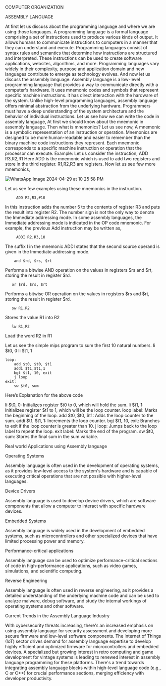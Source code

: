 COMPUTER ORGANIZATION

ASSEMBLY LANGUAGE

      
At first let us discuss about the programming language and where we are using those languages.
A programming language is a formal language comprising a set of instructions used to produce various kinds of output. It allows humans to communicate instructions to computers in a manner that they can understand and execute. Programming languages consist of syntax rules and semantics that determine how instructions are structured and interpreted. These instructions can be used to create software applications, websites, algorithms, and more. Programming languages vary widely in their complexity, purpose and application domain and new languages contribute to emerge as technology evolves.
And now let us discuss the assembly language.
Assembly language is a low-level programming language that provides a way to communicate directly with a computer's hardware. It uses mnemonic codes and symbols that represent specific machine instructions. It has direct interaction with the hardware of the system. Unlike high-level programming languages, assembly language offers minimal abstraction from the underlying hardware. Programmers must have a deep understanding of the system architecture and the behavior of individual instructions. 
Let us see how we can write the code in assembly language,
At first we should know about the mnemonic in assembly language. Then what is mnemonics? Let us see now,
A mnemonic is a symbolic representation of an instruction or operation. Mnemonics are designed to be more human-readable and easier to remember than the binary machine code instructions they represent. Each mnemonic corresponds to a specific machine instruction or operation that the processor can execute.
Example:
Let us consider the instruction,
      ADD R3,R2,R1
Here ADD is the mnemonic which is used to add two registers and store in the third register.
R1,R2,R3 are registers. 
Now let us see few more mnemonics,



![WhatsApp Image 2024-04-29 at 10 25 58 PM](https://github.com/Rash20mika/Assembly-language/assets/168262492/920ce9bc-aa0b-49b1-b812-ffe5d07faead)


Let us see few examples using these mnemonics in the instruction.

         ADD R2,R3,#10
         
In this instruction adds the number 5 to the contents of register R3 and puts the result into register R2. The number sign is not the only way to denote the Immediate addressing mode. In some assembly languages, the Immediate addressing mode is indicated in the OP code mnemonic. For example, the previous Add instruction may be written as,

         ADDI R2,R3,10
         
The suffix I in the mnemonic ADDI states that the second source operand is given in the Immediate addressing mode.

        and $rd, $rs, $rt
        
Performs a bitwise AND operation on the values in registers $rs and $rt, storing the result in register $rd.

       or $rd, $rs, $rt
       
Performs a bitwise OR operation on the values in registers $rs and $rt, storing the result in register $rd.

       sw R1,R2
       
Stores the value R1 into R2

       lw R1,R2
       
Load the word R2 in R1
 

Let us see the simple mips program to sum the first 10 natural numbers.
        li $t0, 0
        li $t1, 1

    loop:
        add $t0, $t0, $t1
        addi $t1,$t1,1
        bgt $t1, 10, exit
        j loop
    exit: 
        sw $t0, sum

Here’s Explanation for the above code

li $t0, 0: Initializes register $t0 to 0, which will hold the sum.
li $t1, 1: Initializes register $t1 to 1, which will be the loop counter.
loop label: Marks the beginning of the loop.
add $t0, $t0, $t1: Adds the loop counter to the sum.
addi $t1, $t1, 1: Increments the loop counter.
bgt $t1, 10, exit: Branches to exit if the loop counter is greater than 10.
j loop: Jumps back to the loop label to repeat the loop.
exit label: Marks the end of the program.
sw $t0, sum: Stores the final sum in the sum variable.


Real world Applications using Assembly language

Operating Systems

Assembly language is often used in the development of operating systems, as it provides low-level access to the system's hardware and is capable of executing critical operations that are not possible with higher-level languages.

Device Drivers

Assembly language is used to develop device drivers, which are software components that allow a computer to interact with specific hardware devices.

Embedded Systems

Assembly language is widely used in the development of embedded systems, such as microcontrollers and other specialized devices that have limited processing power and memory.

Performance-critical applications

Assembly language can be used to optimize performance-critical sections of code in high-performance applications, such as video games, simulations, and scientific computing.

Reverse Engineering

Assembly language is often used in reverse engineering, as it provides a detailed understanding of the underlying machine code and can be used to analyze malware, debug software, and study the internal workings of operating systems and other software.

Current Trends in the Assembly Language Industry
     
With cybersecurity threats increasing, there's an increased emphasis on using assembly language for security assessment and developing more secure firmware and low-level software components.
The Internet of Things (IoT) sector drives demand for assembly language expertise to develop highly efficient and optimized firmware for microcontrollers and embedded devices.
A specialized but growing interest in retro computing and game development for vintage systems is leading to renewed interest in assembly language programming for these platforms.
There's a trend towards integrating assembly language blocks within high-level language code (e.g., C or C++) for crucial performance sections, merging efficiency with developer productivity.
